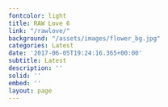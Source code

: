 ```yaml
---
fontcolor: light
title: RAW Love 6
link: "/rawlove/"
background: "/assets/images/flower_bg.jpg"
categories: Latest
date: '2017-06-05T19:24:16.365+00:00'
subtitle: Latest
description: ''
solid: ''
embed: ''
layout: page
---
```

